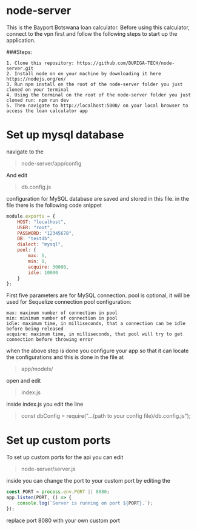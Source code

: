 # node-server

This is the Bayport Botswana loan calculator. Before using this calculator, connect to the vpn first and follow the following steps to start up the application.

###Steps:

```text
1. Clone this repository: https://github.com/DURIGA-TECH/node-server.git
2. Install node on on your machine by downloading it here https://nodejs.org/en/
3. Run npm install on the root of the node-server folder you just cloned on your terminal
4. Using the terminal on the root of the node-server folder you just cloned run: npm run dev
5. Then navigate to http://localhost:5000/ on your local browser to access the loan calculator app
```


# Set up mysql database

navigate to the
> node-server/app/config

And edit

> db.config.js

configuration for MySQL database are saved and stored in this file. in the file there is the following code snippet

```javascript
module.exports = {
    HOST: "localhost",
    USER: "root",
    PASSWORD: "12345678",
    DB: "testdb",
    dialect: "mysql",
    pool: {
        max: 5,
        min: 0,
        acquire: 30000,
        idle: 10000
    }
};
```

First five parameters are for MySQL connection. pool is optional, it will be used for Sequelize connection pool
configuration:

```
max: maximum number of connection in pool
min: minimum number of connection in pool
idle: maximum time, in milliseconds, that a connection can be idle before being released
acquire: maximum time, in milliseconds, that pool will try to get connection before throwing error
```

when the above step is done you configure your app so that it can locate the configurations and this is done in the file
at
> app/models/

open and edit
> index.js

inside index.js you edit the line

> const dbConfig = require("...(path to your config file)/db.config.js");

# Set up custom ports

To set up custom ports for the api you can edit
> node-server/server.js

inside you can change the port to your custom port by editing the

```javascript
const PORT = process.env.PORT || 8080;
app.listen(PORT, () => {
    console.log(`Server is running on port ${PORT}.`);
});
```

replace port 8080 with your own custom port